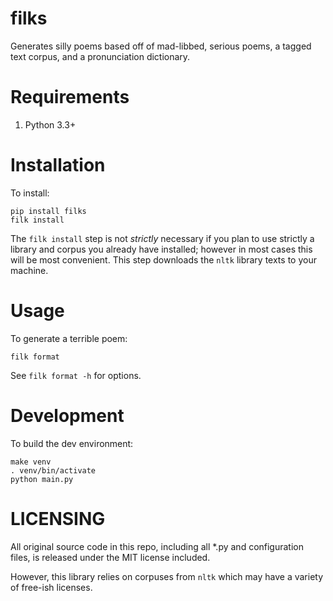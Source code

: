 filks
=====

Generates silly poems based off of mad-libbed, serious poems,
a tagged text corpus, and a pronunciation dictionary.


Requirements
============

1. Python 3.3+

Installation
============

To install:

```
pip install filks
filk install
```

The ``filk install`` step is not *strictly* necessary if you plan to
use strictly a library and corpus you already have installed; however
in most cases this will be most convenient.  This step downloads
the ``nltk`` library texts to your machine.

Usage
=====

To generate a terrible poem:

```
filk format
```

See ``filk format -h`` for options.

Development
===========

To build the dev environment:

```
make venv
. venv/bin/activate
python main.py
```

LICENSING
=========

All original source code in this repo,
including all *.py and configuration files,
is released under the MIT license included.

However, this library relies on corpuses from `nltk`
which may have a variety of free-ish licenses.

